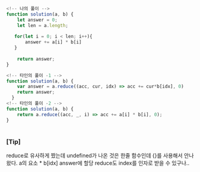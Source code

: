```javascript
<!-- 나의 풀이 -->
function solution(a, b) {
    let answer = 0;
    let len = a.length;
    
   for(let i = 0; i < len; i++){
       answer += a[i] * b[i]
   }
    
    return answer;
}

```

```javascript
<!-- 타인의 풀이 -1 -->
function solution(a, b) {
    var answer = a.reduce((acc, cur, idx) => acc += cur*b[idx], 0)
    return answer;
  }
<!-- 타인의 풀이 -2 -->
function solution(a, b) {
    return a.reduce((acc, _, i) => acc += a[i] * b[i], 0);
}
```

#

### [Tip]
reduce로 유사하게 짰는데 undefined가 나온 것은 한줄 함수인데 {}를 사용해서 안나왔다. 
a의 요소 * b[idx] answer에 할당
reduce도 index를 인자로 받을 수 있구나..
